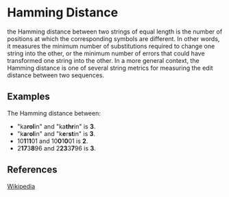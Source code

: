 # Hamming Distance

the Hamming distance between two strings of equal length is the
number of positions at which the corresponding symbols are
different. In other words, it measures the minimum number of
substitutions required to change one string into the other, or
the minimum number of errors that could have transformed one
string into the other. In a more general context, the Hamming
distance is one of several string metrics for measuring the
edit distance between two sequences.

## Examples

The Hamming distance between:

- "ka**rol**in" and "ka**thr**in" is **3**.
- "k**a**r**ol**in" and "k**e**r**st**in" is **3**.
- 10**1**1**1**01 and 10**0**1**0**01 is **2**.
- 2**17**3**8**96 and 2**23**3**7**96 is **3**.

## References

[Wikipedia](https://en.wikipedia.org/wiki/Hamming_distance)